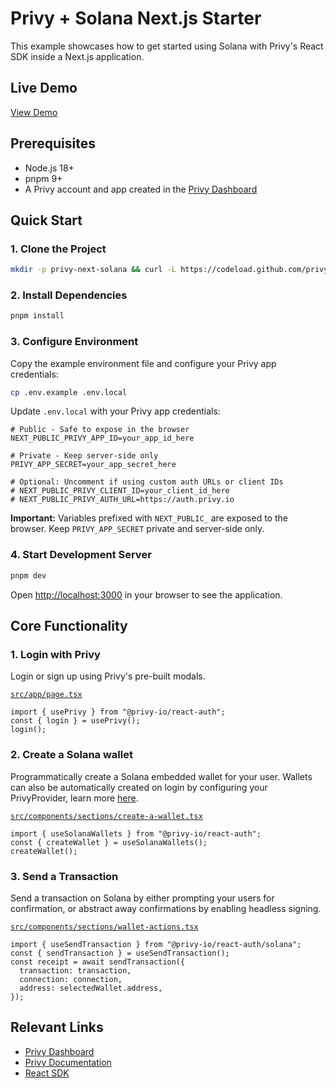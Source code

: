 # Privy + Solana Next.js Starter

This example showcases how to get started using Solana with Privy's React SDK inside a Next.js application.

## Live Demo

[View Demo]({{DEPLOY_URL}})

## Prerequisites

- Node.js 18+
- pnpm 9+
- A Privy account and app created in the [Privy Dashboard](https://dashboard.privy.io)

## Quick Start

### 1. Clone the Project

```bash
mkdir -p privy-next-solana && curl -L https://codeload.github.com/privy-io/privy-examples/tar.gz/main | tar -xz --strip=3 -C privy-next-solana privy-examples-main/examples/privy-next-solana && cd privy-next-solana
```

### 2. Install Dependencies

```bash
pnpm install
```

### 3. Configure Environment

Copy the example environment file and configure your Privy app credentials:

```bash
cp .env.example .env.local
```

Update `.env.local` with your Privy app credentials:

```env
# Public - Safe to expose in the browser
NEXT_PUBLIC_PRIVY_APP_ID=your_app_id_here

# Private - Keep server-side only
PRIVY_APP_SECRET=your_app_secret_here

# Optional: Uncomment if using custom auth URLs or client IDs
# NEXT_PUBLIC_PRIVY_CLIENT_ID=your_client_id_here
# NEXT_PUBLIC_PRIVY_AUTH_URL=https://auth.privy.io
```

**Important:** Variables prefixed with `NEXT_PUBLIC_` are exposed to the browser. Keep `PRIVY_APP_SECRET` private and server-side only.

### 4. Start Development Server

```bash
pnpm dev
```

Open [http://localhost:3000](http://localhost:3000) in your browser to see the application.

## Core Functionality

### 1. Login with Privy

Login or sign up using Privy's pre-built modals.

[`src/app/page.tsx`](./src/app/page.tsx)
```tsx
import { usePrivy } from "@privy-io/react-auth"; 
const { login } = usePrivy();
login();
```

### 2. Create a Solana wallet

Programmatically create a Solana embedded wallet for your user. Wallets can also be automatically created on login by configuring your PrivyProvider, learn more [here](https://docs.privy.io/basics/react/advanced/automatic-wallet-creation).

[`src/components/sections/create-a-wallet.tsx`](./src/components/sections/create-a-wallet.tsx)
```tsx
import { useSolanaWallets } from "@privy-io/react-auth";
const { createWallet } = useSolanaWallets();
createWallet();
```

### 3. Send a Transaction

Send a transaction on Solana by either prompting your users for confirmation, or abstract away confirmations by enabling headless signing.

[`src/components/sections/wallet-actions.tsx`](./src/components/sections/wallet-actions.tsx)
```tsx
import { useSendTransaction } from "@privy-io/react-auth/solana";
const { sendTransaction } = useSendTransaction();
const receipt = await sendTransaction({
  transaction: transaction,
  connection: connection,
  address: selectedWallet.address,
});
```

## Relevant Links

- [Privy Dashboard](https://dashboard.privy.io)
- [Privy Documentation](https://docs.privy.io)
- [React SDK](https://www.npmjs.com/package/@privy-io/react-auth)